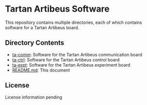# Tartan Artibeus Software

This repository contains multiple directories, each of which contains software
for a Tartan Artibeus board.

## Directory Contents

* [ta-comm](ta-comm/README.md): Software for the Tartan Artibeus communication
  board
* [ta-ctrl](ta-ctrl/README.md): Software for the Tartan Artibeus control board
* [ta-expt](ta-expt/README.md): Software for the Tartan Artibeus experiment
  board
* [README.md](README.md): This document

## License

License information pending
